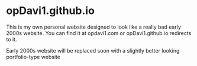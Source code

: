 # opDavi1.github.io

This is my own personal website designed to look like a really bad early 2000s website.
You can find it at opdavi1.com or opDavi1.github.io redirects to it.

Early 2000s website will be replaced soon with a slightly better looking portfolio-type website

